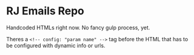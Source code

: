 # RJ Emails Repo
Handcoded HTMLs right now. No fancy gulp process, yet.

Theres a `<!-- config: "param name" -->` tag before the HTML that has to be configured with dynamic info or urls.
